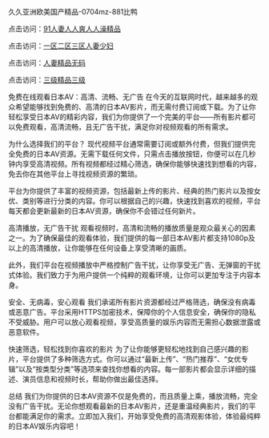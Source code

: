 

久久亚洲欧美国产精品-0704mz-881比鸭


点击访问：<a href="https://vassv.pages.dev/">91人妻人人爽人人澡精品</a>

点击访问：<a href="https://tfda.pages.dev/">一区二区三区人妻少妇</a>

点击访问：<a href="https://cfad.pages.dev/">人妻精品无码</a>

点击访问：<a href="https://bsdf-5f5.pages.dev/">三级精品三级</a>



免费在线观看日本AV：高清、流畅、无广告
在今天的互联网时代，越来越多的观众希望能够找到免费的、高清的日本AV影片，而无需付费订阅或下载。为了让你轻松享受日本AV的精彩内容，我们为你提供了一个完美的平台——所有影片都可以免费观看，高清流畅，且无广告干扰，满足你对视频观看的所有需求。

为什么选择我们的平台？
现代视频平台通常需要订阅或额外付费，但我们提供完全免费的日本AV资源。无需下载任何文件，只需点击播放按钮，你便可以在几秒钟内享受高清视频。所有视频都经过精心筛选，确保你能够快速找到想看的内容，免去你在其他平台上寻找视频资源的繁琐。

平台为你提供了丰富的视频资源，包括最新上传的影片、经典的热门影片以及按女优、类别等进行分类的内容。你可以根据自己的兴趣，快速找到喜欢的视频，平台每天都会更新最新的日本AV资源，确保你不会错过任何新片。

高清播放，无广告干扰
观看视频时，高清和流畅的播放质量是观众最关心的因素之一。为了确保最佳的观看体验，我们提供的每一部日本AV影片都支持1080p及以上的高清播放，让你能够在任何设备上享受清晰的画质。

此外，我们平台在视频播放中严格控制广告干扰，让你享受无广告、无弹窗的干扰式体验。我们致力于为用户提供一个纯粹的观看环境，让你可以更加专注于内容本身。

安全、无病毒，安心观看
我们承诺所有影片资源都经过严格筛选，确保没有病毒或恶意广告。平台采用HTTPS加密技术，保障你的个人信息安全，确保你的隐私不受威胁。用户可以放心观看视频，享受高质量的娱乐内容而无需担心数据泄露或恶意软件。

快速筛选，轻松找到你喜欢的影片
为了让你能够更轻松地找到自己感兴趣的影片，平台提供了多种筛选方式。你可以通过“最新上传”、“热门推荐”、“女优专辑”以及“按类型分类”等选项来查找你想看的内容。每一部影片都会显示详细的描述、演员信息和视频时长，帮助你做出最佳选择。

总结
我们为你提供的日本AV资源不仅是免费的，而且质量上乘，播放流畅，完全没有广告干扰。无论你想观看最新的日本AV影片，还是重温经典影片，我们的平台都能满足你的需求。立即加入我们，开始享受免费的高清观影体验，体验最纯粹的日本AV娱乐内容吧！











<span style="display:none;">[Canonical link](  ）</span>
